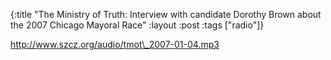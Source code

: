 {:title "The Ministry of Truth: Interview with candidate Dorothy Brown about the 2007 Chicago Mayoral Race"
:layout :post
:tags  ["radio"]}

<http://www.szcz.org/audio/tmot\_2007-01-04.mp3>

